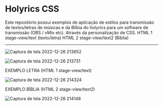 # Holyrics CSS

Este repositório possui exemplos de aplicação de estilos para transmissão de textos/letras de músicas e da Bílbia do holyrics para um software de transmissão (OBS / vMix etc).
Através da personalização de CSS.
HTML 1 stage-view/text (texto/letra)
HTML 2 stage-view/text2 (Bíblia)
*********************************


![Captura de tela 2022-12-26 213652](https://user-images.githubusercontent.com/45127514/209590808-7754fdad-ad8e-4196-a1f6-efa679b151eb.png)


![Captura de tela 2022-12-26 213731](https://user-images.githubusercontent.com/45127514/209590827-97afa39a-9cfb-4093-b8b5-6b956816932f.png)


EXEMPLO LETRA
(HTML 1 stage-view/text)

![Captura de tela 2022-12-26 214324](https://user-images.githubusercontent.com/45127514/209591398-573308c2-0221-4367-801b-a3330533ee80.png)

EXEMPLO BÍBLIA
(HTML 2 stage-view/text2)

![Captura de tela 2022-12-26 214148](https://user-images.githubusercontent.com/45127514/209591419-4b47f3dd-8b19-48ee-8269-28381de2ffa8.png)
